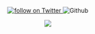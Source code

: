 <p align="center">
    <a href="https://twitter.com/intent/follow?screen_name=cbrueffer">
        <img src="https://img.shields.io/twitter/follow/cbrueffer?label=Follow"
            alt="follow on Twitter">
    </a>
    <img src="https://img.shields.io/github/followers/cbrueffer?label=Follow&style=social" alt="Github">
</p>
<p align="center">
    <img src="https://github-readme-stats.vercel.app/api?username=cbrueffer&hide_rank=true&count_private=true&include_all_commits=true">
</p>

